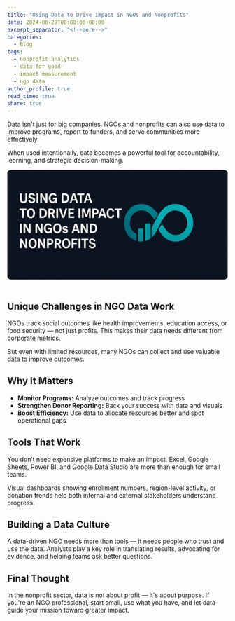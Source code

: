 ```yaml
---
title: "Using Data to Drive Impact in NGOs and Nonprofits"
date: 2024-06-29T08:00:00+00:00
excerpt_separator: "<!--more-->"
categories:
  - Blog
tags:
  - nonprofit analytics
  - data for good
  - impact measurement
  - ngo data
author_profile: true
read_time: true
share: true
---
```




Data isn't just for big companies. NGOs and nonprofits can also use data to improve programs, report to funders, and serve communities more effectively.  

When used intentionally, data becomes a powerful tool for accountability, learning, and strategic decision-making.

<!--more-->
<img src="/assets/images/posts/ngo-impact-banner.png" 
     alt="NGO Data Impact" 
     style="width: 100%; height: 250px; object-fit: cover; border-radius: 8px; margin-bottom: 1rem;" />

     
## Unique Challenges in NGO Data Work

NGOs track social outcomes like health improvements, education access, or food security — not just profits. This makes their data needs different from corporate metrics.

But even with limited resources, many NGOs can collect and use valuable data to improve outcomes.

## Why It Matters

- **Monitor Programs:** Analyze outcomes and track progress
- **Strengthen Donor Reporting:** Back your success with data and visuals
- **Boost Efficiency:** Use data to allocate resources better and spot operational gaps

## Tools That Work

You don’t need expensive platforms to make an impact. Excel, Google Sheets, Power BI, and Google Data Studio are more than enough for small teams.

Visual dashboards showing enrollment numbers, region-level activity, or donation trends help both internal and external stakeholders understand progress.

## Building a Data Culture

A data-driven NGO needs more than tools — it needs people who trust and use the data. Analysts play a key role in translating results, advocating for evidence, and helping teams ask better questions.

## Final Thought

In the nonprofit sector, data is not about profit — it's about purpose. If you're an NGO professional, start small, use what you have, and let data guide your mission toward greater impact.
